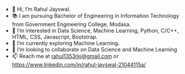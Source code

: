 - 👋 Hi, I’m Rahul Jayswal.
- 📚 I am pursuing Bachelor of Engineering in Information Technology from Government Engineering College, Modasa.
- 👀 I’m interested in Data Science, Machine Learning, Python, C/C++, HTML, CSS, Javascript, Bootstrap.
- 🌱 I’m currently exploring Machine Learning.
- 💞️ I’m looking to collaborate on Data Science and Machine Learning
- 📫 Reach me at rahul1353rkj@gmail.com or https://www.linkedin.com/in/rahul-jayswal-21044115a/
